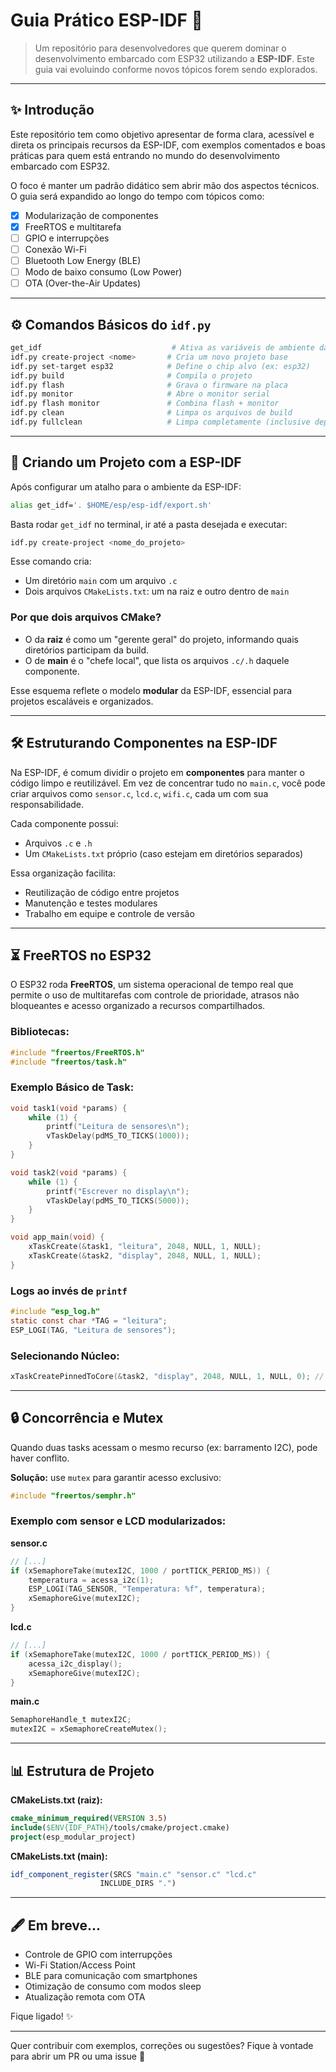 # Guia Prático ESP-IDF 🤖

> Um repositório para desenvolvedores que querem dominar o desenvolvimento embarcado com ESP32 utilizando a **ESP-IDF**. Este guia vai evoluindo conforme novos tópicos forem sendo explorados.

---

## ✨ Introdução

Este repositório tem como objetivo apresentar de forma clara, acessível e direta os principais recursos da ESP-IDF, com exemplos comentados e boas práticas para quem está entrando no mundo do desenvolvimento embarcado com ESP32.

O foco é manter um padrão didático sem abrir mão dos aspectos técnicos. O guia será expandido ao longo do tempo com tópicos como:

- [x] Modularização de componentes
- [x] FreeRTOS e multitarefa
- [ ] GPIO e interrupções
- [ ] Conexão Wi-Fi
- [ ] Bluetooth Low Energy (BLE)
- [ ] Modo de baixo consumo (Low Power)
- [ ] OTA (Over-the-Air Updates)

---

## ⚙️ Comandos Básicos do `idf.py`

```bash
get_idf                             # Ativa as variáveis de ambiente da ESP-IDF
idf.py create-project <nome>       # Cria um novo projeto base
idf.py set-target esp32            # Define o chip alvo (ex: esp32)
idf.py build                       # Compila o projeto
idf.py flash                       # Grava o firmware na placa
idf.py monitor                     # Abre o monitor serial
idf.py flash monitor               # Combina flash + monitor
idf.py clean                       # Limpa os arquivos de build
idf.py fullclean                   # Limpa completamente (inclusive dependências)
```

---

## 📂 Criando um Projeto com a ESP-IDF

Após configurar um atalho para o ambiente da ESP-IDF:
```bash
alias get_idf='. $HOME/esp/esp-idf/export.sh'
```

Basta rodar `get_idf` no terminal, ir até a pasta desejada e executar:
```bash
idf.py create-project <nome_do_projeto>
```

Esse comando cria:
- Um diretório `main` com um arquivo `.c`
- Dois arquivos `CMakeLists.txt`: um na raiz e outro dentro de `main`

### Por que dois arquivos CMake?
- O da **raiz** é como um "gerente geral" do projeto, informando quais diretórios participam da build.
- O de **main** é o "chefe local", que lista os arquivos `.c/.h` daquele componente.

Esse esquema reflete o modelo **modular** da ESP-IDF, essencial para projetos escaláveis e organizados.

---

## 🛠️ Estruturando Componentes na ESP-IDF

Na ESP-IDF, é comum dividir o projeto em **componentes** para manter o código limpo e reutilizável. Em vez de concentrar tudo no `main.c`, você pode criar arquivos como `sensor.c`, `lcd.c`, `wifi.c`, cada um com sua responsabilidade.

Cada componente possui:
- Arquivos `.c` e `.h`
- Um `CMakeLists.txt` próprio (caso estejam em diretórios separados)

Essa organização facilita:
- Reutilização de código entre projetos
- Manutenção e testes modulares
- Trabalho em equipe e controle de versão

---

## ⏳ FreeRTOS no ESP32

O ESP32 roda **FreeRTOS**, um sistema operacional de tempo real que permite o uso de multitarefas com controle de prioridade, atrasos não bloqueantes e acesso organizado a recursos compartilhados.

### Bibliotecas:
```c
#include "freertos/FreeRTOS.h"
#include "freertos/task.h"
```

### Exemplo Básico de Task:
```c
void task1(void *params) {
    while (1) {
        printf("Leitura de sensores\n");
        vTaskDelay(pdMS_TO_TICKS(1000));
    }
}

void task2(void *params) {
    while (1) {
        printf("Escrever no display\n");
        vTaskDelay(pdMS_TO_TICKS(5000));
    }
}

void app_main(void) {
    xTaskCreate(&task1, "leitura", 2048, NULL, 1, NULL);
    xTaskCreate(&task2, "display", 2048, NULL, 1, NULL);
}
```

### Logs ao invés de `printf`

```c
#include "esp_log.h"
static const char *TAG = "leitura";
ESP_LOGI(TAG, "Leitura de sensores");
```

### Selecionando Núcleo:
```c
xTaskCreatePinnedToCore(&task2, "display", 2048, NULL, 1, NULL, 0); // 0 ou 1
```

---

## 🔒 Concorrência e Mutex

Quando duas tasks acessam o mesmo recurso (ex: barramento I2C), pode haver conflito.

**Solução:** use `mutex` para garantir acesso exclusivo:

```c
#include "freertos/semphr.h"
```

### Exemplo com sensor e LCD modularizados:

**sensor.c**
```c
// [...]
if (xSemaphoreTake(mutexI2C, 1000 / portTICK_PERIOD_MS)) {
    temperatura = acessa_i2c(1);
    ESP_LOGI(TAG_SENSOR, "Temperatura: %f", temperatura);
    xSemaphoreGive(mutexI2C);
}
```

**lcd.c**
```c
// [...]
if (xSemaphoreTake(mutexI2C, 1000 / portTICK_PERIOD_MS)) {
    acessa_i2c_display();
    xSemaphoreGive(mutexI2C);
}
```

**main.c**
```c
SemaphoreHandle_t mutexI2C;
mutexI2C = xSemaphoreCreateMutex();
```

---

## 📊 Estrutura de Projeto

**CMakeLists.txt (raiz):**
```cmake
cmake_minimum_required(VERSION 3.5)
include($ENV{IDF_PATH}/tools/cmake/project.cmake)
project(esp_modular_project)
```

**CMakeLists.txt (main):**
```cmake
idf_component_register(SRCS "main.c" "sensor.c" "lcd.c"
                    INCLUDE_DIRS ".")
```

---

## 🖋️ Em breve...

- Controle de GPIO com interrupções
- Wi-Fi Station/Access Point
- BLE para comunicação com smartphones
- Otimização de consumo com modos sleep
- Atualização remota com OTA

Fique ligado! ✨

---

Quer contribuir com exemplos, correções ou sugestões? Fique à vontade para abrir um PR ou uma issue 🚀

